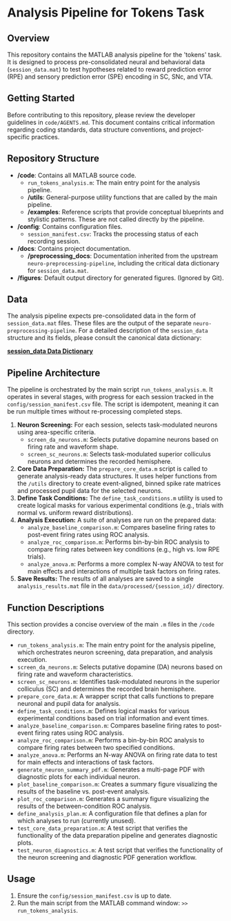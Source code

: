 # Analysis Pipeline for Tokens Task

## Overview

This repository contains the MATLAB analysis pipeline for the 'tokens' task. It is designed to process pre-consolidated neural and behavioral data (`session_data.mat`) to test hypotheses related to reward prediction error (RPE) and sensory prediction error (SPE) encoding in SC, SNc, and VTA.

## Getting Started

Before contributing to this repository, please review the developer guidelines in `code/AGENTS.md`. This document contains critical information regarding coding standards, data structure conventions, and project-specific practices.

## Repository Structure

-   **/code**: Contains all MATLAB source code.
    -   `run_tokens_analysis.m`: The main entry point for the analysis pipeline.
    -   **/utils**: General-purpose utility functions that are called by the main pipeline.
    -   **/examples**: Reference scripts that provide conceptual blueprints and stylistic patterns. These are not called directly by the pipeline.
-   **/config**: Contains configuration files.
    -   `session_manifest.csv`: Tracks the processing status of each recording session.
-   **/docs**: Contains project documentation.
    -   **/preprocessing_docs**: Documentation inherited from the upstream `neuro-preprocessing-pipeline`, including the critical data dictionary for `session_data.mat`.
-   **/figures**: Default output directory for generated figures. (Ignored by Git).

## Data

The analysis pipeline expects pre-consolidated data in the form of `session_data.mat` files. These files are the output of the separate `neuro-preprocessing-pipeline`. For a detailed description of the `session_data` structure and its fields, please consult the canonical data dictionary:

[**session_data Data Dictionary**](./docs/preprocessing_docs/session_data_dictionary.md)

## Pipeline Architecture

The pipeline is orchestrated by the main script `run_tokens_analysis.m`. It operates in several stages, with progress for each session tracked in the `config/session_manifest.csv` file. The script is idempotent, meaning it can be run multiple times without re-processing completed steps.

1.  **Neuron Screening:** For each session, selects task-modulated neurons using area-specific criteria.
    *   `screen_da_neurons.m`: Selects putative dopamine neurons based on firing rate and waveform shape.
    *   `screen_sc_neurons.m`: Selects task-modulated superior colliculus neurons and determines the recorded hemisphere.
2.  **Core Data Preparation:** The `prepare_core_data.m` script is called to generate analysis-ready data structures. It uses helper functions from the `/utils` directory to create event-aligned, binned spike rate matrices and processed pupil data for the selected neurons.
3.  **Define Task Conditions:** The `define_task_conditions.m` utility is used to create logical masks for various experimental conditions (e.g., trials with normal vs. uniform reward distributions).
4.  **Analysis Execution:** A suite of analyses are run on the prepared data:
    *   `analyze_baseline_comparison.m`: Compares baseline firing rates to post-event firing rates using ROC analysis.
    *   `analyze_roc_comparison.m`: Performs bin-by-bin ROC analysis to compare firing rates between key conditions (e.g., high vs. low RPE trials).
    *   `analyze_anova.m`: Performs a more complex N-way ANOVA to test for main effects and interactions of multiple task factors on firing rates.
5.  **Save Results:** The results of all analyses are saved to a single `analysis_results.mat` file in the `data/processed/{session_id}/` directory.

## Function Descriptions

This section provides a concise overview of the main `.m` files in the `/code` directory.

*   `run_tokens_analysis.m`: The main entry point for the analysis pipeline, which orchestrates neuron screening, data preparation, and analysis execution.
*   `screen_da_neurons.m`: Selects putative dopamine (DA) neurons based on firing rate and waveform characteristics.
*   `screen_sc_neurons.m`: Identifies task-modulated neurons in the superior colliculus (SC) and determines the recorded brain hemisphere.
*   `prepare_core_data.m`: A wrapper script that calls functions to prepare neuronal and pupil data for analysis.
*   `define_task_conditions.m`: Defines logical masks for various experimental conditions based on trial information and event times.
*   `analyze_baseline_comparison.m`: Compares baseline firing rates to post-event firing rates using ROC analysis.
*   `analyze_roc_comparison.m`: Performs a bin-by-bin ROC analysis to compare firing rates between two specified conditions.
*   `analyze_anova.m`: Performs an N-way ANOVA on firing rate data to test for main effects and interactions of task factors.
*   `generate_neuron_summary_pdf.m`: Generates a multi-page PDF with diagnostic plots for each individual neuron.
*   `plot_baseline_comparison.m`: Creates a summary figure visualizing the results of the baseline vs. post-event analysis.
*   `plot_roc_comparison.m`: Generates a summary figure visualizing the results of the between-condition ROC analysis.
*   `define_analysis_plan.m`: A configuration file that defines a plan for which analyses to run (currently unused).
*   `test_core_data_preparation.m`: A test script that verifies the functionality of the data preparation pipeline and generates diagnostic plots.
*   `test_neuron_diagnostics.m`: A test script that verifies the functionality of the neuron screening and diagnostic PDF generation workflow.

## Usage

1.  Ensure the `config/session_manifest.csv` is up to date.
2.  Run the main script from the MATLAB command window: `>> run_tokens_analysis`.
